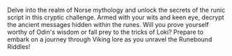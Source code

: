 Delve into the realm of Norse mythology and unlock the secrets of the runic script in this cryptic challenge. Armed with your wits and keen eye, decrypt the ancient messages hidden within the runes. Will you prove yourself worthy of Odin's wisdom or fall prey to the tricks of Loki? Prepare to embark on a journey through Viking lore as you unravel the Runebound Riddles!
